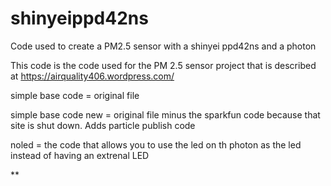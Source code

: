 # shinyeippd42ns
Code used to create a PM2.5 sensor with a shinyei ppd42ns and a photon

This code is the code used for the PM 2.5 sensor project that is described at 
https://airquality406.wordpress.com/

simple base code = original file

simple base code new = original file minus the sparkfun code because that site is shut down. Adds particle publish code

noled = the code that allows you to use the led on th photon as the led instead of having an extrenal LED



*\*
